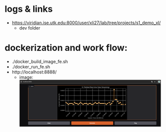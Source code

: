 # logs & links
- https://viridian.ise.utk.edu:8000/user/xli27/lab/tree/projects/s1_demo_xl/
    - dev folder

# dockerization and work flow:

- ./docker_build_image_fe.sh
- ./docker_run_fe.sh
- http://localhost:8888/
    - image: ![1738814240037](image/readme/1738814240037.png)